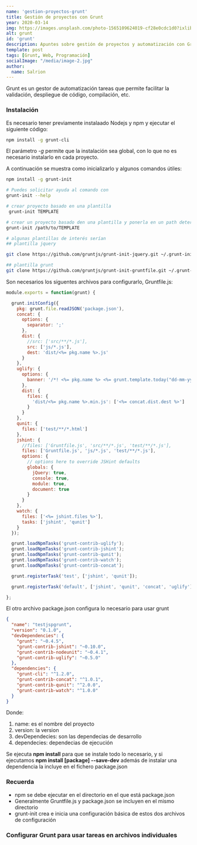 ```yaml
---
name: 'gestion-proyectos-grunt'
title: Gestión de proyectos con Grunt
year: 2020-03-14
img: https://images.unsplash.com/photo-1565109624019-cf28e0cdc1d0?ixlib=rb-1.2.1&ixid=eyJhcHBfaWQiOjEyMDd9
alt: grunt
id: 'grunt'
description: Apuntes sobre gestión de proyectos y automatización con Grunt, inicialización, configuración y algunas de las tareas más conocidas de este gestor.
template: post
tags: [Grunt, Web, Programación]
socialImage: "/media/image-2.jpg"
author:
  name: Salrion
---
```


Grunt es un gestor de automatización tareas que permite facilitar la validación, despliegue de código, compilación, etc.

### Instalación

Es necesario tener previamente instalaado Nodejs y npm y ejecutar el siguiente código:

```bash
npm install -g grunt-cli
```

El parámetro *-g* permite que la instalación sea global, con lo que no es necesario instalarlo en cada proyecto.

A continuación se muestra como inicializarlo y algunos comandos útiles:

```bash
npm install -g grunt-init

# Puedes solicitar ayuda al comando con
grunt-init --help

# crear proyecto basado en una plantilla
 grunt-init TEMPLATE

# crear un proyecto basado den una plantilla y ponerla en un path determinado
grunt-init /path/to/TEMPLATE

# algunas plantillas de interés serían
## plantilla jquery

git clone https://github.com/gruntjs/grunt-init-jquery.git ~/.grunt-init/jquery

## plantilla grunt
git clone https://github.com/gruntjs/grunt-init-gruntfile.git ~/.grunt-init/gruntfile

```

Son necesarios los siguentes archivos para configurarlo, Gruntfile.js:

```javascript
module.exports = function(grunt) {

  grunt.initConfig({
    pkg: grunt.file.readJSON('package.json'),
    concat: {
      options: {
        separator: ';'
      },
      dist: {
        //src: ['src/**/*.js'],
        src: ['js/*.js'],
        dest: 'dist/<%= pkg.name %>.js'
      }
    },
    uglify: {
      options: {
        banner: '/*! <%= pkg.name %> <%= grunt.template.today("dd-mm-yyyy") %> */\n'
      },
      dist: {
        files: {
          'dist/<%= pkg.name %>.min.js': ['<%= concat.dist.dest %>']
        }
      }
    },
    qunit: {
      files: ['test/**/*.html']
    },
    jshint: {
      //files: ['Gruntfile.js', 'src/**/*.js', 'test/**/*.js'],
      files: ['Gruntfile.js', 'js/*.js', 'test/**/*.js'],
      options: {
        // options here to override JSHint defaults
        globals: {
          jQuery: true,
          console: true,
          module: true,
          document: true
        }
      }
    },
    watch: {
      files: ['<%= jshint.files %>'],
      tasks: ['jshint', 'qunit']
    }
  });

  grunt.loadNpmTasks('grunt-contrib-uglify');
  grunt.loadNpmTasks('grunt-contrib-jshint');
  grunt.loadNpmTasks('grunt-contrib-qunit');
  grunt.loadNpmTasks('grunt-contrib-watch');
  grunt.loadNpmTasks('grunt-contrib-concat');

  grunt.registerTask('test', ['jshint', 'qunit']);

  grunt.registerTask('default', ['jshint', 'qunit', 'concat', 'uglify']);

};
```

El otro archivo package.json configura lo necesario para usar grunt

```json
{
  "name": "testjspgrunt",
  "version": "0.1.0",
  "devDependencies": {
    "grunt": "~0.4.5",
    "grunt-contrib-jshint": "~0.10.0",
    "grunt-contrib-nodeunit": "~0.4.1",
    "grunt-contrib-uglify": "~0.5.0"
  },
  "dependencies": {
    "grunt-cli": "^1.2.0",
    "grunt-contrib-concat": "^1.0.1",
    "grunt-contrib-qunit": "^2.0.0",
    "grunt-contrib-watch": "^1.0.0"
  }
}
```

Donde:

1. name: es el nombre del proyecto
2. version: la version
3. devDependecies: son las dependecias de desarrollo
4. dependecies: dependecias de ejecución

Se ejecuta **npm install** para que se instale todo lo necesario, y si ejecutamos **npm install [package] --save-dev** además de instalar una dependencia la incluye en el fichero package.json

### Recuerda

* npm se debe ejecutar en el directorio en el que está package.json
* Generalmente Gruntfile.js y package.json se incluyen en el mismo directorio
* grunt-init crea e inicia una configuración básica de estos dos archivos de configuración

### Configurar Grunt para usar tareas en archivos individuales

